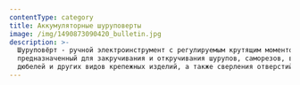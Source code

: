 ```yaml
---
contentType: category
title: Аккумуляторные шуруповерты
image: /img/1490873090420_bulletin.jpg
description: >-
  Шуруповёрт - ручной электроинструмент с регулируемым крутящим моментом,
  предназначенный для закручивания и откручивания шурупов, саморезов, винтов,
  дюбелей и других видов крепежных изделий, а также сверления отверстий.
---
```


